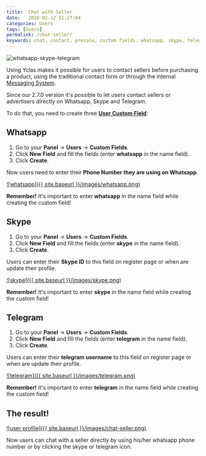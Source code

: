 ```yaml
---
title:  Chat with Seller
date:   2016-02-12 11:27:04
categories: Users
tags: [Users]
permalink: /chat-seller/
keywords: chat, contact, presale, custom fields, whatsapp, skype, telegram, register
---
```

![whatsapp-skype-telegram](http://docs.yclas.com/images/whatsapp-skype-telegram.jpg)

Using Yclas makes it possible for users to contact sellers before purchasing a product, using the traditional contact form or through the internal [Messaging System](http://docs.yclas.com/how-to-use-messaging-system/). 

Since our 2.7.0 version it's possible to let users contact sellers or advertisers directly on Whatsapp, Skype and Telegram.

To do that, you need to create three [**User Custom Field**](http://docs.yclas.com/users-custom-fields/):

## Whatsapp

1. Go to your **Panel** -> **Users** -> **Custom Fields**.
2. Click **New Field** and fill the fields (enter **whatsapp** in the name field).
3. Click **Create**.

Now users need to enter their **Phone Number they are using on Whatsapp**.

<a href="{{ site.baseurl }}/images/whatsapp.png" class="thumbnail gallery-item" data-gallery>
![whatsapp]({{ site.baseurl }}/images/whatsapp.png)
</a>

**Remember!** It's important to enter **whatsapp** in the name field while creating the custom field!

## Skype

1. Go to your **Panel** -> **Users** -> **Custom Fields**.
2. Click **New Field** and fill the fields (enter **skype** in the name field).
3. Click **Create**.

Users can enter their **Skype ID** to this field on register page or when are update their profile.

<a href="{{ site.baseurl }}/images/skype.png" class="thumbnail gallery-item" data-gallery>
![skype]({{ site.baseurl }}/images/skype.png)
</a>

**Remember!** It's important to enter **skype** in the name field while creating the custom field!

## Telegram

1. Go to your **Panel** -> **Users** -> **Custom Fields**.
2. Click **New Field** and fill the fields (enter **telegram** in the name field).
3. Click **Create**.

Users can enter their **telegram username** to this field on register page or when are update their profile.

<a href="{{ site.baseurl }}/images/telegram.png" class="thumbnail gallery-item" data-gallery>
![telegram]({{ site.baseurl }}/images/telegram.png)
</a>

**Remember!** It's important to enter **telegram** in the name field while creating the custom field!

## The result! 

<a href="{{ site.baseurl }}/images/chat-seller.png" class="thumbnail gallery-item" data-gallery>
![user profile]({{ site.baseurl }}/images/chat-seller.png)
</a>

Now users can chat with a seller directly by using his/her whatsapp phone number or by clicking the skype or telegram icon.




